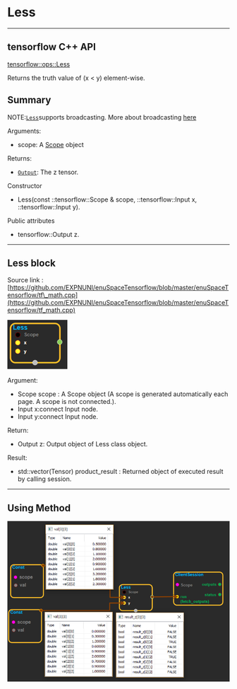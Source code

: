 # Less

---

## tensorflow C++ API

[tensorflow::ops::Less](https://www.tensorflow.org/api_docs/cc/class/tensorflow/ops/less)

Returns the truth value of \(x &lt; y\) element-wise.

## Summary

NOTE:[`Less`](https://www.tensorflow.org/api_docs/cc/class/tensorflow/ops/less.html#classtensorflow_1_1ops_1_1_less)supports broadcasting. More about broadcasting [here](http://docs.scipy.org/doc/numpy/user/basics.broadcasting.html)

Arguments:

* scope: A [Scope](https://www.tensorflow.org/api_docs/cc/class/tensorflow/scope.html#classtensorflow_1_1_scope) object

Returns:

* [`Output`](https://www.tensorflow.org/api_docs/cc/class/tensorflow/output.html#classtensorflow_1_1_output): The z tensor.

Constructor

* Less\(const ::tensorflow::Scope & scope, ::tensorflow::Input x, ::tensorflow::Input y\).

Public attributes

* tensorflow::Output z.

---

## Less block

Source link : [https://github.com/EXPNUNI/enuSpaceTensorflow/blob/master/enuSpaceTensorflow/tf\_math.cpp](https://github.com/EXPNUNI/enuSpaceTensorflow/blob/master/enuSpaceTensorflow/tf_math.cpp)

![](/assets/math_Less_Symbol.png)

Argument:

* Scope scope : A Scope object \(A scope is generated automatically each page. A scope is not connected.\).
* Input x:connect  Input node.
* Input y:connect  Input node.

Return:

* Output z: Output object of Less class object.

Result:

* std::vector\(Tensor\) product\_result : Returned object of executed result by calling session.

---

## Using Method

![](/assets/math_Less_Method.png)

